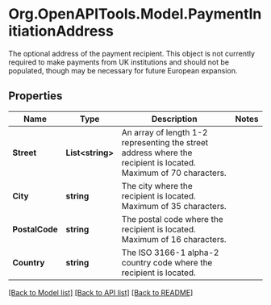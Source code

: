# Org.OpenAPITools.Model.PaymentInitiationAddress
The optional address of the payment recipient. This object is not currently required to make payments from UK institutions and should not be populated, though may be necessary for future European expansion.

## Properties

Name | Type | Description | Notes
------------ | ------------- | ------------- | -------------
**Street** | **List&lt;string&gt;** | An array of length 1-2 representing the street address where the recipient is located. Maximum of 70 characters. | 
**City** | **string** | The city where the recipient is located. Maximum of 35 characters. | 
**PostalCode** | **string** | The postal code where the recipient is located. Maximum of 16 characters. | 
**Country** | **string** | The ISO 3166-1 alpha-2 country code where the recipient is located. | 

[[Back to Model list]](../README.md#documentation-for-models) [[Back to API list]](../README.md#documentation-for-api-endpoints) [[Back to README]](../README.md)

